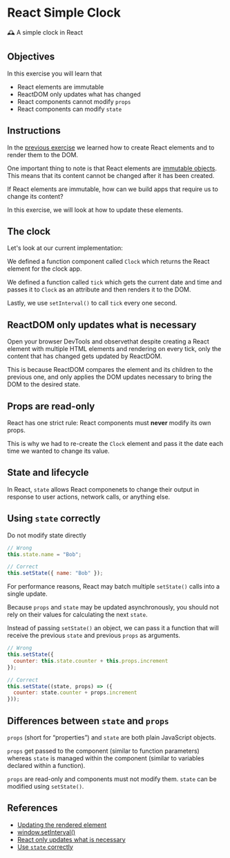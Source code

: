 # React Simple Clock

🕰 A simple clock in React

## Objectives

In this exercise you will learn that

- React elements are immutable
- ReactDOM only updates what has changed
- React components cannot modify `props`
- React components can modify `state`

## Instructions

In the [previous exercise](https://github.com/thoughtworks-jumpstart/react-hello-world) we learned how to create React elements and to render them to the DOM.

One important thing to note is that React elements are [immutable objects](https://en.wikipedia.org/wiki/Immutable_object). This means that its content cannot be changed after it has been created.

If React elements are immutable, how can we build apps that require us to change its content?

In this exercise, we will look at how to update these elements.

## The clock

Let's look at our current implementation:

We defined a function component called `Clock` which returns the React element for the clock app.

We defined a function called `tick` which gets the current date and time and passes it to `Clock` as an attribute and then renders it to the DOM.

Lastly, we use `setInterval()` to call `tick` every one second.

## ReactDOM only updates what is necessary

Open your browser DevTools and observethat despite creating a React element with multiple HTML elements and rendering on every tick, only the content that has changed gets updated by ReactDOM.

This is because ReactDOM compares the element and its children to the previous one, and only applies the DOM updates necessary to bring the DOM to the desired state.

## Props are read-only

React has one strict rule: React components must **never** modify its own props.

This is why we had to re-create the `Clock` element and pass it the date each time we wanted to change its value.

## State and lifecycle

In React, `state` allows React componenets to change their output in response to user actions, network calls, or anything else.

## Using `state` correctly

Do not modify state directly

```js
// Wrong
this.state.name = "Bob";

// Correct
this.setState({ name: "Bob" });
```

For performance reasons, React may batch multiple `setState()` calls into a single update.

Because `props` and `state` may be updated asynchronously, you should not rely on their values for calculating the next `state`.

Instead of passing `setState()` an object, we can pass it a function that will receive the previous `state` and previous `props` as arguments.

```js
// Wrong
this.setState({
  counter: this.state.counter + this.props.increment
});

// Correct
this.setState((state, props) => ({
  counter: state.counter + props.increment
}));
```

## Differences between `state` and `props`

`props` (short for “properties”) and `state` are both plain JavaScript objects.

`props` get passed to the component (similar to function parameters) whereas `state` is managed within the component (similar to variables declared within a function).

`props` are read-only and components must not modify them. `state` can be modified using `setState()`.

## References

- [Updating the rendered element](https://reactjs.org/docs/rendering-elements.html#updating-the-rendered-element)
- [window.setInterval()](https://developer.mozilla.org/en-US/docs/Web/API/WindowOrWorkerGlobalScope/setInterval)
- [React only updates what is necessary](https://reactjs.org/docs/rendering-elements.html#react-only-updates-whats-necessary)
- [Use `state` correctly](https://reactjs.org/docs/state-and-lifecycle.html#using-state-correctly)
